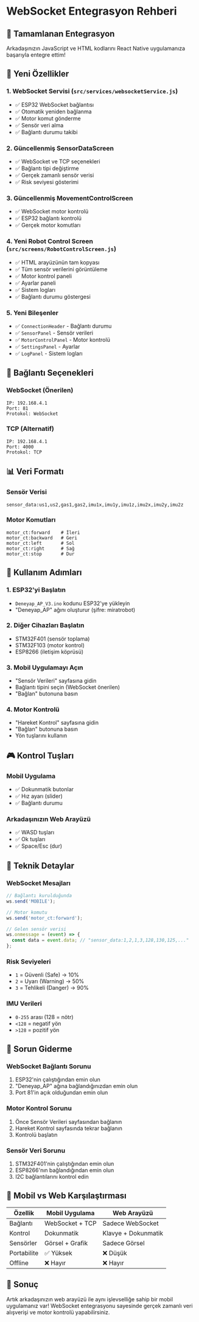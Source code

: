 # WebSocket Entegrasyon Rehberi

## 🎯 **Tamamlanan Entegrasyon**

Arkadaşınızın JavaScript ve HTML kodlarını React Native uygulamanıza başarıyla entegre ettim!

## 🔄 **Yeni Özellikler**

### 1. **WebSocket Servisi** (`src/services/websocketService.js`)
- ✅ ESP32 WebSocket bağlantısı
- ✅ Otomatik yeniden bağlanma
- ✅ Motor komut gönderme
- ✅ Sensör veri alma
- ✅ Bağlantı durumu takibi

### 2. **Güncellenmiş SensorDataScreen**
- ✅ WebSocket ve TCP seçenekleri
- ✅ Bağlantı tipi değiştirme
- ✅ Gerçek zamanlı sensör verisi
- ✅ Risk seviyesi gösterimi

### 3. **Güncellenmiş MovementControlScreen**
- ✅ WebSocket motor kontrolü
- ✅ ESP32 bağlantı kontrolü
- ✅ Gerçek motor komutları

### 4. **Yeni Robot Control Screen** (`src/screens/RobotControlScreen.js`)
- ✅ HTML arayüzünün tam kopyası
- ✅ Tüm sensör verilerini görüntüleme
- ✅ Motor kontrol paneli
- ✅ Ayarlar paneli
- ✅ Sistem logları
- ✅ Bağlantı durumu göstergesi

### 5. **Yeni Bileşenler**
- ✅ `ConnectionHeader` - Bağlantı durumu
- ✅ `SensorPanel` - Sensör verileri
- ✅ `MotorControlPanel` - Motor kontrolü
- ✅ `SettingsPanel` - Ayarlar
- ✅ `LogPanel` - Sistem logları

## 🔌 **Bağlantı Seçenekleri**

### **WebSocket (Önerilen)**
```
IP: 192.168.4.1
Port: 81
Protokol: WebSocket
```

### **TCP (Alternatif)**
```
IP: 192.168.4.1
Port: 4000
Protokol: TCP
```

## 📊 **Veri Formatı**

### **Sensör Verisi**
```
sensor_data:us1,us2,gas1,gas2,imu1x,imu1y,imu1z,imu2x,imu2y,imu2z
```

### **Motor Komutları**
```
motor_ct:forward    # İleri
motor_ct:backward   # Geri
motor_ct:left       # Sol
motor_ct:right      # Sağ
motor_ct:stop       # Dur
```

## 🚀 **Kullanım Adımları**

### 1. **ESP32'yi Başlatın**
- `Deneyap_AP_V3.ino` kodunu ESP32'ye yükleyin
- "Deneyap_AP" ağını oluşturur (şifre: miratrobot)

### 2. **Diğer Cihazları Başlatın**
- STM32F401 (sensör toplama)
- STM32F103 (motor kontrol)
- ESP8266 (iletişim köprüsü)

### 3. **Mobil Uygulamayı Açın**
- "Sensör Verileri" sayfasına gidin
- Bağlantı tipini seçin (WebSocket önerilen)
- "Bağlan" butonuna basın

### 4. **Motor Kontrolü**
- "Hareket Kontrol" sayfasına gidin
- "Bağlan" butonuna basın
- Yön tuşlarını kullanın

## 🎮 **Kontrol Tuşları**

### **Mobil Uygulama**
- ✅ Dokunmatik butonlar
- ✅ Hız ayarı (slider)
- ✅ Bağlantı durumu

### **Arkadaşınızın Web Arayüzü**
- ✅ WASD tuşları
- ✅ Ok tuşları
- ✅ Space/Esc (dur)

## 🔧 **Teknik Detaylar**

### **WebSocket Mesajları**
```javascript
// Bağlantı kurulduğunda
ws.send('MOBILE');

// Motor komutu
ws.send('motor_ct:forward');

// Gelen sensör verisi
ws.onmessage = (event) => {
  const data = event.data; // "sensor_data:1,2,1,3,128,130,125,..."
};
```

### **Risk Seviyeleri**
- `1` = Güvenli (Safe) → 10%
- `2` = Uyarı (Warning) → 50%
- `3` = Tehlikeli (Danger) → 90%

### **IMU Verileri**
- `0-255` arası (128 = nötr)
- `<128` = negatif yön
- `>128` = pozitif yön

## 🐛 **Sorun Giderme**

### **WebSocket Bağlantı Sorunu**
1. ESP32'nin çalıştığından emin olun
2. "Deneyap_AP" ağına bağlandığınızdan emin olun
3. Port 81'in açık olduğundan emin olun

### **Motor Kontrol Sorunu**
1. Önce Sensör Verileri sayfasından bağlanın
2. Hareket Kontrol sayfasında tekrar bağlanın
3. Kontrolü başlatın

### **Sensör Veri Sorunu**
1. STM32F401'nin çalıştığından emin olun
2. ESP8266'nın bağlandığından emin olun
3. I2C bağlantılarını kontrol edin

## 📱 **Mobil vs Web Karşılaştırması**

| Özellik | Mobil Uygulama | Web Arayüzü |
|---------|----------------|-------------|
| Bağlantı | WebSocket + TCP | Sadece WebSocket |
| Kontrol | Dokunmatik | Klavye + Dokunmatik |
| Sensörler | Görsel + Grafik | Sadece Görsel |
| Portabilite | ✅ Yüksek | ❌ Düşük |
| Offline | ❌ Hayır | ❌ Hayır |

## 🎉 **Sonuç**

Artık arkadaşınızın web arayüzü ile aynı işlevselliğe sahip bir mobil uygulamanız var! WebSocket entegrasyonu sayesinde gerçek zamanlı veri alışverişi ve motor kontrolü yapabilirsiniz.
